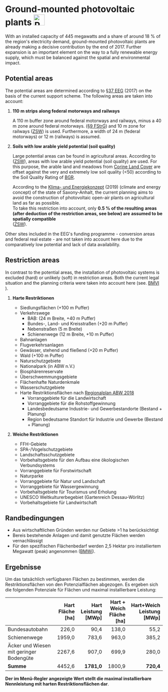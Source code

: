 # Ground-mounted photovoltaic plants <img src="../../static/stemp_abw/img/energy_icons/Stromerzeuger_Photovoltaik_technologieneutral.svg" alt="PVA" width="35">

With an installed capacity of 445 megawatts and a share of around 18 % 
of the region's electricity demand, ground-mounted photovoltaic 
plants are already making a decisive contribution by the end of 2017. Further
expansion is an important element on the way to a fully renewable energy 
supply, which must be balanced against the spatial and environmental impact.


## Potential areas

The potential areas are determined according to 
<a href="https://www.gesetze-im-internet.de/eeg_2014/__37.html" target="_blank">§37 EEG</a> 
(2017) on the basis of the current support scheme. 
The following areas are taken into account:

1. **110 m strips along federal motorways and railways**
  
    A 110 m buffer zone around federal motorways and railways, 
    minus a 40 m zone around federal motorways.
    (<a href="https://www.gesetze-im-internet.de/fstrg/__9.html" target="_blank">§9 FStrG</a>)
    and 10 m zone for railways
    (<a href="https://www.erneuerbare-energien.de/EE/Redaktion/DE/Downloads/bmwi_de/bericht-eeg-4-solar.pdf?__blob=publicationFile&v=4" target="_blank">ZSW</a>)
    is used. Furthermore, a width of 24 m (federal motorways) or 12 m (railways) 
    is assumed.
    
2. **Soils with low arable yield potential (soil quality)**
    
    Large potential areas can be found in agricultural areas. According to
    (<a href="https://www.zsw-bw.de/fileadmin/user_upload/PDFs/Aktuelles/2019/politischer-dialog-pv-freiflaechenanlagen-studie-333788.pdf" target="_blank">ZSW</a>),
    areas with low arable yield potential (soil quality) are used.
    For this purpose, the arable land and meadows from
    <a href="https://land.copernicus.eu/pan-european/corine-land-cover/clc2018" target="_blank">Corine Land Cover</a>
    are offset against the very and extremely low soil quality (<50) 
    according to the Soil Quality Rating of
    <a href="https://www.bgr.bund.de/DE/Themen/Boden/Ressourcenbewertung/Ertragspotential/Ertragspotential_node.html"         target="_blank">BGR</a>.
    
    According to the <a href="https://mule.sachsen-anhalt.de/fileadmin/Bibliothek/Politik_und_Verwaltung/MLU/MLU/04_Energie/Klimaschutz/00_Startseite_Klimaschutz/190205_Klima-_und_Energiekonzept_Sachsen-Anhalt.pdf" target="_blank">Klima- und Energiekonzept</a> (2019) (climate and energy concept)
    of the state of Saxony-Anhalt, the current planning aims to avoid
    the construction of photovoltaic open-air plants on agricultural 
    land as far as possible.  
    To take this restriction into account, only **0.5 % of the resulting** 
    **areas (after deduction of the restriction areas, see below) are** 
    **assumed to be spatially compatible**  
    (<a href="https://www.zsw-bw.de/fileadmin/user_upload/PDFs/Aktuelles/2019/politischer-dialog-pv-freiflaechenanlagen-studie-333788.pdf" target="_blank">ZSW</a>).
        
Other sites included in the EEG's funding programme - conversion areas
and federal real estate - are not taken into account here due to the comparatively
low potential and lack of data availability.

## Restriction areas

In contrast to the potential areas, the installation of photovoltaic systems 
is excluded (hard) or unlikely (soft) in restriction areas. 
Both the current legal situation and the planning criteria were taken 
into account here
(see.
<a href="https://www.bbr.bund.de/BBSR/DE/Veroeffentlichungen/ministerien/BMVI/BMVIOnline/2015/DL_BMVI_Online_08_15.pdf?__blob=publicationFile&v=2" target="_blank">BMVI</a>
). 

1. **Harte Restriktionen**
    - Siedlungsflächen (+100 m Puffer) 
    - Verkehrswege
        - BAB: (24 m Breite, +40 m Puffer)
        - Bundes-, Land- und Kreisstraßen (+20 m Puffer)
        - Nebenstraßen  (5 m Breite)
        - Schienenwege (12 m Breite, +10 m Puffer)
    - Bahnanlagen
    - Flugverkehrsanlagen
    - Gewässer, stehend und fließend (+20 m Puffer)
    - Wald (+100 m Puffer)
    - Naturschutzgebiete
    - Nationalpark (in ABW n.V.)
    - Biosphärenreservate
    - Überschwemmungsgebiete
    - Flächenhafte Naturdenkmale
    - Wasserschutzgebiete
    - Harte Restriktionsflächen nach
    <a href="https://www.planungsregion-abw.de/wp-content/uploads/2019/05/REP-ABW_2018_Text.pdf" target="_blank">Regionalplan ABW 2018</a>
        - Vorranggebiete für die Landwirtschaft
        - Vorranggebiete für die Rohstoffgewinnung
        - Landesbedeutsame Industrie- und Gewerbestandorte (Bestand + Planung)
        - Region bedeutsame Standort für Industrie und Gewerbe (Bestand + Planung)
    
2. **Weiche Restriktionen**
    - FFH-Gebiete
    - SPA-/Vogelschutzgebiete
    - Landschaftsschutzgebiete
    - Vorbehaltsgebiete für den Aufbau eine ökologischen Verbundsystems
    - Vorranggebiete für Forstwirtschaft
    - Naturparke
    - Vorranggebiete für Natur und Landschaft
    - Vorranggebiete für Wassergewinnung
    - Vorbehaltsgebiete für Tourismus und Erholung
    - UNESCO Weltkulturerbegebiet (Gartenreich Dessau-Wörlitz)
    - Vorbehaltsgebiete für Landwirtschaft

## Randbedingungen

- Aus wirtschaftlichen Gründen werden nur Gebiete >1 ha berücksichtigt
- Bereis bestehende Anlagen und damit genutzte Flächen werden vernachlässigt
- Für den spezifischen Flächenbedarf werden 2,5 Hektar pro installiertem
  Megawatt (peak) angenommen
  (<a href="https://www.bmwi.de/Redaktion/DE/Downloads/B/berichtsmodul-2-modelle-und-modellverbund.pdf?__blob=publicationFile&v=6" target="_blank">BMWi</a>).

## Ergebnisse

Um das tatsächlich verfügbaren Flächen zu bestimmen, werden die
Restriktionsflächen von den Potenzialflächen abgezogen. Es ergeben sich die
folgenden Potenziale für Flächen und maximal installierbare Leistung:

|                                         | Hart<br/>Fläche [ha]<br/> | Hart<br/>Leistung [MWp] | Hart + Weich<br/>Fläche [ha] | Hart+Weich<br/>Leistung [MWp] |
| --------------------------------------- | -----------:| -----------------------------:| -----------:| -----------------------------:|
| Bundesautobahn                          |       226,0 |                          90,4 |       138,0 |                          55,2 |
| Schienenwege                            |      1959,0 |                         783,6 |       963,0 |                         385,2 |
| Äcker und Wiesen mit geringer Bodengüte |      2267,6 |                         907,0 |       699,9 |                         280,0 |
| **Summe**                               |      4452,6 |                    **1781,0** |      1800,9 |                     **720,4** |

**Der im Menü-Regler angezeigte Wert stellt die maximal installierbare
Nennleistung mit harten Restriktionsflächen dar**.
